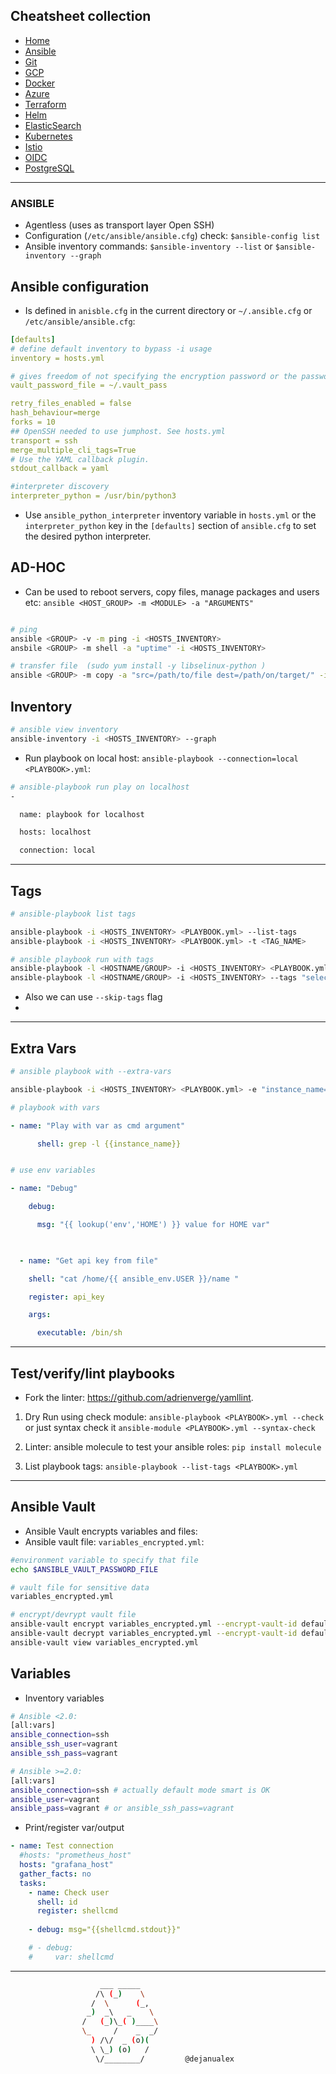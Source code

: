 ## Cheatsheet collection

* [Home](index.md)
* <ins>[Ansible](ansible.md)</ins>
* [Git](git.md)
* [GCP](gcp.md)
* [Docker](docker.md)
* [Azure](azure.md)
* [Terraform](terraform.md)
* [Helm](helm.md)
* [ElasticSearch](elastic.md)
* [Kubernetes](k8s.md)
* [Istio](istio.md)
* [OIDC](openID.md)
* [PostgreSQL](postgres.md)

---

### ANSIBLE

* Agentless (uses as transport layer Open SSH)
* Configuration (`/etc/ansible/ansible.cfg`) check: `$ansible-config list`
* Ansible inventory commands: `$ansible-inventory --list` or `$ansible-inventory --graph`

## Ansible configuration

*  Is defined in `anisble.cfg` in the current directory or `~/.ansible.cfg` or `/etc/ansible/ansible.cfg`:

```yml
[defaults]
# define default inventory to bypass -i usage
inventory = hosts.yml

# gives freedom of not specifying the encryption password or the password file every time
vault_password_file = ~/.vault_pass

retry_files_enabled = false
hash_behaviour=merge
forks = 10
## OpenSSH needed to use jumphost. See hosts.yml
transport = ssh
merge_multiple_cli_tags=True
# Use the YAML callback plugin.
stdout_callback = yaml

#interpreter discovery
interpreter_python = /usr/bin/python3
```

* Use `ansible_python_interpreter` inventory variable in `hosts.yml` or the `interpreter_python` key in the `[defaults]` section of `ansible.cfg` to set the desired python interpreter. 



## AD-HOC


* Can be used to reboot servers, copy files, manage packages and users etc: `ansible <HOST_GROUP> -m <MODULE> -a "ARGUMENTS"`

```bash

# ping 
ansible <GROUP> -v -m ping -i <HOSTS_INVENTORY>
ansbile <GROUP> -m shell -a "uptime" -i <HOSTS_INVENTORY>

# transfer file  (sudo yum install -y libselinux-python )
ansible <GROUP> -m copy -a "src=/path/to/file dest=/path/on/target/" -i <HOSTS_INVENTORY>

```
 

## Inventory

```bash
# ansible view inventory
ansible-inventory -i <HOSTS_INVENTORY> --graph
```
* Run playbook on local host: `ansible-playbook --connection=local <PLAYBOOK>.yml`:

```bash
# ansible-playbook run play on localhost
-

  name: playbook for localhost

  hosts: localhost

  connection: local
```

***

## Tags

```bash
# ansible-playbook list tags

ansible-playbook -i <HOSTS_INVENTORY> <PLAYBOOK.yml> --list-tags
ansible-playbook -i <HOSTS_INVENTORY> <PLAYBOOK.yml> -t <TAG_NAME>
```
```bash
# ansible playbook run with tags
ansible-playbook -l <HOSTNAME/GROUP> -i <HOSTS_INVENTORY> <PLAYBOOK.yml> -t "<TAG_NAME>"
ansible-playbook -l <HOSTNAME/GROUP> -i <HOSTS_INVENTORY> --tags "selected-tag" -u root <PLAYBOOK>.yml` 
```
* Also we can use `--skip-tags` flag  
*

***

## Extra Vars

```bash
# ansible playbook with --extra-vars

ansible-playbook -i <HOSTS_INVENTORY> <PLAYBOOK.yml> -e "instance_name=search_term"
```
 
```yaml
# playbook with vars

- name: "Play with var as cmd argument"

      shell: grep -l {{instance_name}}


# use env variables

- name: "Debug"

    debug:

      msg: "{{ lookup('env','HOME') }} value for HOME var"

 

  - name: "Get api key from file"

    shell: "cat /home/{{ ansible_env.USER }}/name "

    register: api_key

    args:

      executable: /bin/sh

```
***

## Test/verify/lint playbooks

* Fork the linter: https://github.com/adrienverge/yamllint. 

1) Dry Run using check module: `ansible-playbook <PLAYBOOK>.yml --check` or just syntax check it `ansible-module <PLAYBOOK>.yml --syntax-check`

2) Linter: ansible molecule to test your ansible roles: `pip install molecule`  

3) List playbook tags: `ansible-playbook --list-tags <PLAYBOOK>.yml`

***

## Ansible Vault

* Ansible Vault encrypts variables and files:
* Ansible vault file: `variables_encrypted.yml`:

```bash
#environment variable to specify that file
echo $ANSIBLE_VAULT_PASSWORD_FILE

# vault file for sensitive data
variables_encrypted.yml

# encrypt/devrypt vault file
ansible-vault encrypt variables_encrypted.yml --encrypt-vault-id default
ansible-vault decrypt variables_encrypted.yml --encrypt-vault-id default
ansible-vault view variables_encrypted.yml
```

## Variables

* Inventory variables

```bash
# Ansible <2.0:
[all:vars]
ansible_connection=ssh
ansible_ssh_user=vagrant 
ansible_ssh_pass=vagrant

# Ansible >=2.0:
[all:vars]
ansible_connection=ssh # actually default mode smart is OK
ansible_user=vagrant
ansible_pass=vagrant # or ansible_ssh_pass=vagrant

```

* Print/register var/output

```yml
- name: Test connection
  #hosts: "prometheus_host"
  hosts: "grafana_host"
  gather_facts: no
  tasks:
    - name: Check user
      shell: id
      register: shellcmd
        
    - debug: msg="{{shellcmd.stdout}}"

    # - debug:
    #     var: shellcmd
```
---

```bash
                    ___ _____
                   /\ (_)    \
                  /  \      (_,
                 _)  _\   _    \
                /   (_)\_( )____\
                \_     /    _  _/
                  ) /\/  _ (o)(
                  \ \_) (o)   /
                   \/________/         @dejanualex
```